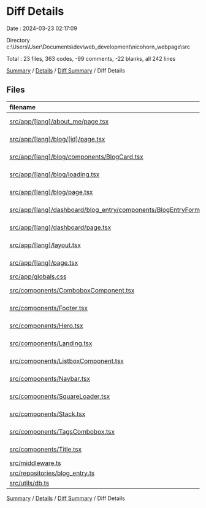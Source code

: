 # Diff Details

Date : 2024-03-23 02:17:09

Directory c:\\Users\\User\\Documents\\dev\\web_development\\nicohorn_webpage\\src

Total : 23 files,  363 codes, -99 comments, -22 blanks, all 242 lines

[Summary](results.md) / [Details](details.md) / [Diff Summary](diff.md) / Diff Details

## Files
| filename | language | code | comment | blank | total |
| :--- | :--- | ---: | ---: | ---: | ---: |
| [src/app/[lang]/about_me/page.tsx](/src/app/%5Blang%5D/about_me/page.tsx) | TypeScript JSX | 4 | 0 | 0 | 4 |
| [src/app/[lang]/blog/[id]/page.tsx](/src/app/%5Blang%5D/blog/%5Bid%5D/page.tsx) | TypeScript JSX | 0 | 0 | -1 | -1 |
| [src/app/[lang]/blog/components/BlogCard.tsx](/src/app/%5Blang%5D/blog/components/BlogCard.tsx) | TypeScript JSX | 37 | 0 | 5 | 42 |
| [src/app/[lang]/blog/loading.tsx](/src/app/%5Blang%5D/blog/loading.tsx) | TypeScript JSX | -1 | 0 | 0 | -1 |
| [src/app/[lang]/blog/page.tsx](/src/app/%5Blang%5D/blog/page.tsx) | TypeScript JSX | 21 | -16 | 1 | 6 |
| [src/app/[lang]/dashboard/blog_entry/components/BlogEntryForm.tsx](/src/app/%5Blang%5D/dashboard/blog_entry/components/BlogEntryForm.tsx) | TypeScript JSX | 3 | 0 | 0 | 3 |
| [src/app/[lang]/dashboard/page.tsx](/src/app/%5Blang%5D/dashboard/page.tsx) | TypeScript JSX | 2 | 0 | 0 | 2 |
| [src/app/[lang]/layout.tsx](/src/app/%5Blang%5D/layout.tsx) | TypeScript JSX | 7 | 0 | 0 | 7 |
| [src/app/[lang]/page.tsx](/src/app/%5Blang%5D/page.tsx) | TypeScript JSX | -15 | 0 | 0 | -15 |
| [src/app/globals.css](/src/app/globals.css) | CSS | 5 | 0 | 2 | 7 |
| [src/components/ComboboxComponent.tsx](/src/components/ComboboxComponent.tsx) | TypeScript JSX | -158 | -1 | -6 | -165 |
| [src/components/Footer.tsx](/src/components/Footer.tsx) | TypeScript JSX | -1 | 0 | 0 | -1 |
| [src/components/Hero.tsx](/src/components/Hero.tsx) | TypeScript JSX | 1 | 0 | -1 | 0 |
| [src/components/Landing.tsx](/src/components/Landing.tsx) | TypeScript JSX | 314 | 2 | 5 | 321 |
| [src/components/ListboxComponent.tsx](/src/components/ListboxComponent.tsx) | TypeScript JSX | -87 | 0 | -2 | -89 |
| [src/components/Navbar.tsx](/src/components/Navbar.tsx) | TypeScript JSX | 35 | -86 | -2 | -53 |
| [src/components/SquareLoader.tsx](/src/components/SquareLoader.tsx) | TypeScript JSX | -10 | 0 | -1 | -11 |
| [src/components/Stack.tsx](/src/components/Stack.tsx) | TypeScript JSX | 2 | 0 | 0 | 2 |
| [src/components/TagsCombobox.tsx](/src/components/TagsCombobox.tsx) | TypeScript JSX | 158 | 1 | 6 | 165 |
| [src/components/Title.tsx](/src/components/Title.tsx) | TypeScript JSX | 8 | 0 | 0 | 8 |
| [src/middleware.ts](/src/middleware.ts) | TypeScript | 10 | 0 | -20 | -10 |
| [src/repositories/blog_entry.ts](/src/repositories/blog_entry.ts) | TypeScript | 29 | 0 | -8 | 21 |
| [src/utils/db.ts](/src/utils/db.ts) | TypeScript | -1 | 1 | 0 | 0 |

[Summary](results.md) / [Details](details.md) / [Diff Summary](diff.md) / Diff Details